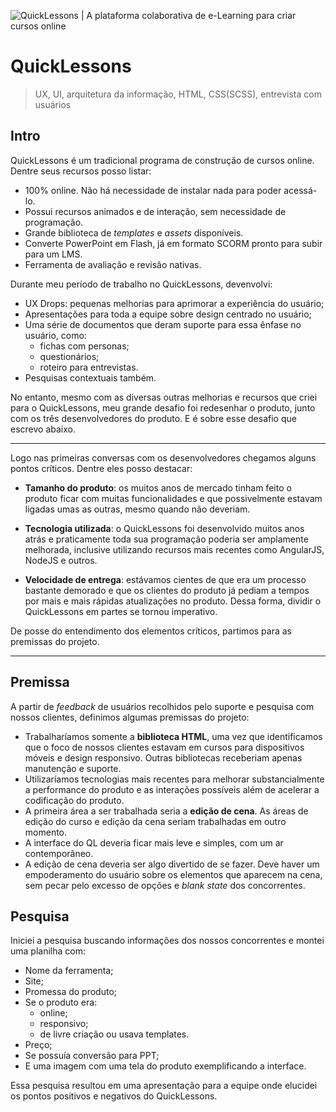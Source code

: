 ![QuickLessons | A plataforma colaborativa de e-Learning para criar cursos online][cover]
# QuickLessons

> UX, UI, arquitetura da informação, HTML, CSS(SCSS), entrevista com usuários

## Intro
QuickLessons é um tradicional programa de construção de cursos online. Dentre seus recursos posso listar:
* 100% online. Não há necessidade de instalar nada para poder acessá-lo.
* Possui recursos animados e de interação, sem necessidade de programação.
* Grande biblioteca de *templates* e *assets* disponíveis.
* Converte PowerPoint em Flash, já em formato SCORM pronto para subir para um LMS.
* Ferramenta de avaliação e revisão nativas.

Durante meu período de trabalho no QuickLessons, devenvolvi:
* UX Drops: pequenas melhorias para aprimorar a experiência do usuário;
* Apresentações para toda a equipe sobre design centrado no usuário;
* Uma série de documentos que deram suporte para essa ênfase no usuário, como:
    * fichas com personas;
    * questionários;
    * roteiro para entrevistas.
* Pesquisas contextuais também.

No entanto, mesmo com as diversas outras melhorias e recursos que criei para o QuickLessons, meu grande desafio foi redesenhar o produto, junto com os três desenvolvedores do produto. E é sobre esse desafio que escrevo abaixo.

----

Logo nas primeiras conversas com os desenvolvedores chegamos alguns pontos críticos. Dentre eles posso destacar:
* **Tamanho do produto**: os muitos anos de mercado tinham feito o produto ficar com muitas funcionalidades e que possivelmente estavam ligadas umas as outras, mesmo quando não deveriam.

* **Tecnologia utilizada**: o QuickLessons foi desenvolvido muitos anos atrás e praticamente toda sua programação poderia ser amplamente melhorada, inclusive utilizando recursos mais recentes como AngularJS, NodeJS e outros.

* **Velocidade de entrega**: estávamos cientes de que era um processo bastante demorado e que os clientes do produto já pediam a tempos por mais e mais rápidas atualizações no produto. Dessa forma, dividir o QuickLessons em partes se tornou imperativo.

De posse do entendimento dos elementos críticos, partimos para as premissas do projeto.

----

## Premissa
A partir de *feedback* de usuários recolhidos pelo suporte e pesquisa com nossos clientes, definimos algumas premissas do projeto:
* Trabalharíamos somente a **biblioteca HTML**, uma vez que identificamos que o foco de nossos clientes estavam em cursos para dispositivos móveis e design responsivo. Outras bibliotecas receberiam apenas manutenção e suporte.
* Utilizaríamos tecnologias mais recentes para melhorar substancialmente a performance do produto e as interações possíveis além de acelerar a codificação do produto.
* A primeira área a ser trabalhada seria a **edição de cena**. As áreas de edição do curso e edição da cena seriam trabalhadas em outro momento.
* A interface do QL deveria ficar mais leve e simples, com um ar contemporâneo.
* A edição de cena deveria ser algo divertido de se fazer. Deve haver um empoderamento do usuário sobre os elementos que aparecem na cena, sem pecar pelo excesso de opções e *blank state* dos concorrentes.

## Pesquisa
Iniciei a pesquisa buscando informações dos nossos concorrentes e montei uma planilha com:
* Nome da ferramenta;
* Site;
* Promessa do produto;
* Se o produto era:
    * online;
    * responsivo;
    * de livre criação ou usava templates.
* Preço;
* Se possuía conversão para PPT;
* E uma imagem com uma tela do produto exemplificando a interface.

Essa pesquisa resultou em uma apresentação para a equipe onde elucidei os pontos positivos e negativos do QuickLessons.



[cover]: https://media.licdn.com/media/p/7/000/1b9/18d/0345d3f.png